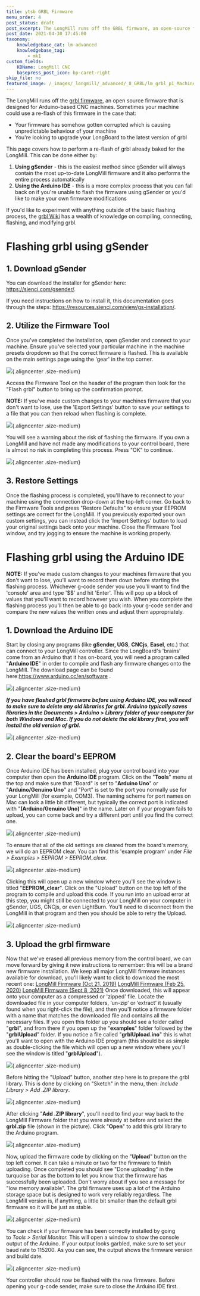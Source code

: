 ```yaml
---
title: ytsb GRBL Firmware
menu_order: 4
post_status: draft
post_excerpt: The LongMill runs off the GRBL firmware, an open-source firmware that is designed for Arduino-based CNC machines. You can re-flash by using gSender or UGS.
post_date: 2021-04-30 17:45:00
taxonomy:
    knowledgebase_cat: lm-advanced
    knowledgebase_tag:
        - mk1
custom_fields:
    KBName: LongMill CNC
    basepress_post_icon: bp-caret-right
skip_file: no
featured_image: /_images/_longmill/_advanced/_8_GRBL/lm_grbl_p1_MachinePreset.png
---
```


The LongMill runs off the <a href="https://github.com/gnea/grbl/releases" target="_blank" rel="noopener noreferrer">grbl firmware</a>, an open source firmware that is designed for Arduino-based CNC machines. Sometimes your machine could use a re-flash of this firmware in the case that:

<ul>
<li>Your firmware has somehow gotten corrupted which is causing unpredictable behaviour of your machine</li>
<li>You're looking to upgrade your LongBoard to the latest version of grbl</li>
</ul>

This page covers how to perform a re-flash of grbl already baked for the LongMill. This can be done either by:

<ol>
<li><strong>Using gSender</strong> - this is the easiest method since gSender will always contain the most up-to-date LongMill firmware and it also performs the entire process automatically</li>
<li><strong>Using the Arduino IDE</strong> - this is a more complex process that you can fall back on if you're unable to flash the firmware using gSender or you'd like to make your own firmware modifications</li>
</ol>

If you'd like to experiment with anything outside of the basic flashing process, the <a href="https://github.com/gnea/grbl/wiki" target="_blank" rel="noopener noreferrer">grbl Wiki</a> has a wealth of knowledge on compiling, connecting, flashing, and modifying grbl.

<h1>Flashing grbl using gSender</h1>

<h2>1. Download gSender</h2>

You can download the installer for gSender here: <a href="https://sienci.com/gSender/" target="_blank" rel="noopener">https://sienci.com/gsender/</a>.

If you need instructions on how to install it, this documentation goes through the steps: <a href="https://resources.sienci.com/view/gs-installation/" target="_blank" rel="noopener">https://resources.sienci.com/view/gs-installation/</a>.

<h2>2. Utilize the Firmware Tool</h2>

Once you've completed the installation, open gSender and connect to your machine. Ensure you've selected your particular machine in the machine presets dropdown so that the correct firmware is flashed. This is available on the main settings page using the 'gear' in the top corner.

![](/_images/_longmill/_advanced/_8_GRBL/lm_grbl_p1_MachinePreset.png){.aligncenter .size-medium}

Access the Firmware Tool on the header of the program then look for the "Flash grbl" button to bring up the confirmation prompt.

<strong>NOTE:</strong> If you've made custom changes to your machines firmware that you don't want to lose, use the 'Export Settings' button to save your settings to a file that you can then reload when flashing is complete.

![](/_images/_longmill/_advanced/_8_GRBL/lm_grbl_p2_FirmTool.png){.aligncenter .size-medium}

You will see a warning about the risk of flashing the firmware. If you own a LongMill and have not made any modifications to your control board, there is almost no risk in completing this process. Press "OK" to continue.

![](/_images/_longmill/_advanced/_8_GRBL/lm_grbl_p3_FToolWarn.png){.aligncenter .size-medium}

<h2>3. Restore Settings</h2>

Once the flashing process is completed, you'll have to reconnect to your machine using the connection drop-down at the top-left corner. Go back to the Firmware Tools and press "Restore Defaults" to ensure your EEPROM settings are correct for the LongMill. If you previously exported your own custom settings, you can instead click the 'Import Settings' button to load your original settings back onto your machine. Close the Firmware Tool window, and try jogging to ensure the machine is working properly.

<h1>Flashing grbl using the Arduino IDE</h1>

<strong>NOTE:</strong> If you've made custom changes to your machines firmware that you don't want to lose, you'll want to record them down before starting the flashing process. Whichever g-code sender you use you'll want to find the 'console' area and type '$$' and hit 'Enter'. This will pop up a block of values that you'll want to record however you wish. When you complete the flashing process you'll then be able to go back into your g-code sender and compare the new values the written ones and adjust them appropriately.

<h2>1. Download the Arduino IDE</h2>

Start by closing any programs (like <strong>gSender, UGS</strong>, <strong>CNCjs</strong>, <strong>Easel</strong>, etc.) that can connect to your LongMill controller. Since the LongBoard's 'brains' come from an Arduino that it has on-board, you will need a program called "<strong>Arduino IDE</strong>" in order to compile and flash any firmware changes onto the LongMill. The download page can be found here:<a href="https://www.arduino.cc/en/software" target="_blank" rel="noopener noreferrer">https://www.arduino.cc/en/software</a> .

![](/_images/_longmill/_advanced/_8_GRBL/lm_grbl_p4_arduinoIDE.png){.aligncenter .size-medium}

 <strong>***If you have flashed grbl firmware before using Arduino IDE, you will need to make sure to delete any old libraries for grbl. </strong>Arduino typically saves libraries in the *Documents &gt; Arduino &gt; Library* folder of your computer for both Windows and Mac. If you do not delete the old library first, you will install the old version of grbl.<strong>***</strong>

![](/_images/_longmill/_advanced/_8_GRBL/lm_grbl_p5_arduinoLib.png){.aligncenter .size-medium}

<h2>2. Clear the board's EEPROM</h2>

Once Arduino IDE has been installed, plug your control board into your computer then open the <strong>Arduino IDE</strong> program. Click on the "<strong>Tools</strong>" menu at the top and make sure that "Board" is set to "<strong>Arduino Uno</strong>" or "<strong>Arduino/Genuino Uno</strong>" and "Port" is set to the port you normally use for your LongMill (for example, COM3). The naming scheme for port names on Mac can look a little bit different, but typically the correct port is indicated with "<strong>(Arduino/Genuino Uno)</strong>" in the name. Later on if your program fails to upload, you can come back and try a different port until you find the correct one.

![](/_images/_longmill/_advanced/_8_GRBL/lm_grbl_p6_arduinoSetPort.png){.aligncenter .size-medium}

 To ensure that all of the old settings are cleared from the board's memory, we will do an EEPROM clear. You can find this 'example program' under *File &gt; Examples &gt; EEPROM &gt; EEPROM_clear.*

 ![](/_images/_longmill/_advanced/_8_GRBL/lm_grbl_p7_EEPROMClear.png){.aligncenter .size-medium}

  Clicking this will open up a new window where you'll see the window is titled "<strong>EEPROM_clear</strong>". Click on the "Upload" button on the top left of the program to compile and upload this code. If you run into an upload error at this step, you might still be connected to your LongMill on your computer in gSender, UGS, CNCjs, or even LightBurn. You'll need to disconnect from the LongMill in that program and then you should be able to retry the Upload.
  
  ![](/_images/_longmill/_advanced/_8_GRBL/lm_grbl_p8_Upload.png){.aligncenter .size-medium}
  
<h2>3. Upload the grbl firmware</h2>

Now that we've erased all previous memory from the control board, we can move forward by giving it new instructions to remember: this will be a brand new firmware installation. We keep all major LongMill firmware instances available for download, you'll likely want to click to download the most recent one: <a href="https://sienci.com/wp-content/uploads/2019/10/grbl-master-LongMill-V4.zip">LongMill Firmware (Oct 21, 2019)</a> <a href="https://sienci.com/wp-content/uploads/2020/02/grbl-LongMill-Firmware-Feb-25-2020.zip">LongMill Firmware (Feb 25, 2020)</a> <a href="https://resources.sienci.com/wp-content/uploads/2021/04/grbl-LongMill-Firmware-Sept-8-2021.zip">LongMill Firmware (Sept 8, 2021)</a> Once downloaded, this will appear onto your computer as a compressed or 'zipped' file. Locate the downloaded file in your computer folders, ‘un-zip’ or ‘extract’ it (usually found when you right-click the file), and then you'll notice a firmware folder with a name that matches the downloaded file and contains all the necessary files. If you open this folder up you should see a folder called "<strong>grbl</strong>", and from there if you open up the "<strong>examples</strong>" folder followed by the "<strong>grblUpload</strong>" folder. If you notice a file called "<strong>grblUpload.ino</strong>" this is what you'll want to open with the Arduino IDE program (this should be as simple as double-clicking the file which will open up a new window where you'll see the window is titled "<strong>grblUpload</strong>").

![](/_images/_longmill/_advanced/_8_GRBL/lm_grbl_p9_grblUpload.png){.aligncenter .size-medium}

Before hitting the "Upload" button, another step here is to prepare the grbl library. This is done by clicking on "Sketch" in the menu, then: *Include Library &gt; Add .ZIP library*.

![](/_images/_longmill/_advanced/_8_GRBL/lm_grbl_p10_AddZipLib.png){.aligncenter .size-medium}

After clicking "<strong>Add .ZIP library</strong>", you'll need to find your way back to the LongMill Firmware folder that you were already at before and select the <strong>grbl.zip</strong> file (shown in the picture). Click "<strong>Open</strong>" to add this grbl library to the Arduino program.

![](/_images/_longmill/_advanced/_8_GRBL/lm_grbl_p11_grblZip.png){.aligncenter .size-medium}

Now, upload the firmware code by clicking on the "<strong>Upload</strong>" button on the top left corner. It can take a minute or two for the firmware to finish uploading. Once completed you should see "Done uploading" in the turquoise bar as the bottom to let you know that the firmware has successfully been uploaded. Don't worry about if you see a message for "low memory available". The grbl firmware uses up a lot of the Arduino storage space but is designed to work very reliably regardless. The LongMill version is, if anything, a little bit smaller than the default grbl firmware so it will be just as stable.

![](/_images/_longmill/_advanced/_8_GRBL/lm_grbl_p12_grblDone.png){.aligncenter .size-medium}

You can check if your firmware has been correctly installed by going to *Tools &gt; Serial Monitor.* This will open a window to show the console output of the Arduino. If your output looks garbled, make sure to set your baud rate to 115200. As you can see, the output shows the firmware version and build date.

![](/_images/_longmill/_advanced/_8_GRBL/lm_grbl_p13_arduinoConfirm.png){.aligncenter .size-medium}

Your controller should now be flashed with the new firmware. Before opening your g-code sender, make sure to close the Arduino IDE first.
